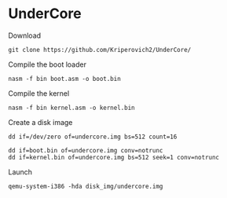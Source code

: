 # UnderCore
Download
```
git clone https://github.com/Kriperovich2/UnderCore/
```
Compile the boot loader
```
nasm -f bin boot.asm -o boot.bin
```

Compile the kernel
```
nasm -f bin kernel.asm -o kernel.bin
```

Create a disk image
```
dd if=/dev/zero of=undercore.img bs=512 count=16

dd if=boot.bin of=undercore.img conv=notrunc
dd if=kernel.bin of=undercore.img bs=512 seek=1 conv=notrunc
```
Launch
```
qemu-system-i386 -hda disk_img/undercore.img
```
